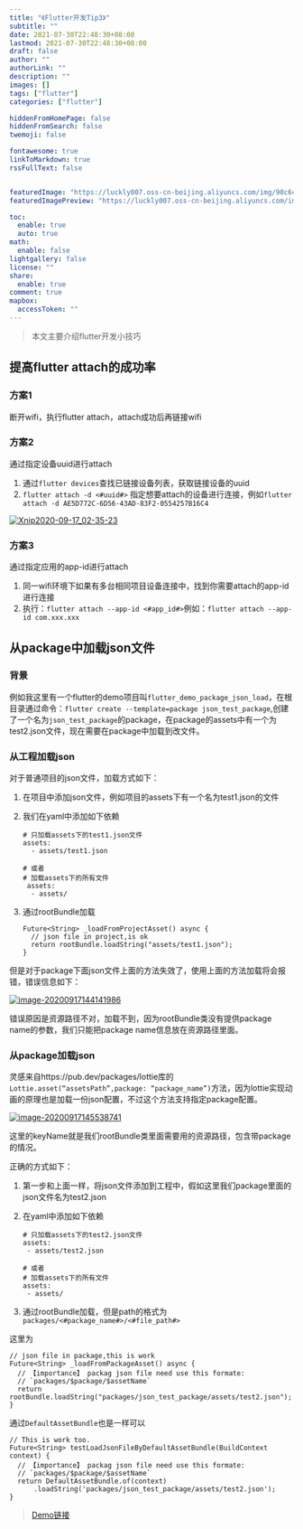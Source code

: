 ```yaml
---
title: "《Flutter开发Tip3》"
subtitle: ""
date: 2021-07-30T22:48:30+08:00
lastmod: 2021-07-30T22:48:30+08:00
draft: false
author: ""
authorLink: ""
description: ""
images: []
tags: ["flutter"]
categories: ["flutter"]

hiddenFromHomePage: false
hiddenFromSearch: false
twemoji: false

fontawesome: true
linkToMarkdown: true
rssFullText: false


featuredImage: "https://luckly007.oss-cn-beijing.aliyuncs.com/img/90c6cc12-742e-4c9f-b318-b912f163b8d0.png"
featuredImagePreview: "https://luckly007.oss-cn-beijing.aliyuncs.com/img/90c6cc12-742e-4c9f-b318-b912f163b8d0.png"

toc:
  enable: true
  auto: true
math:
  enable: false
lightgallery: false
license: ""
share:
  enable: true
comment: true
mapbox:
  accessToken: ""
---
```




> 本文主要介绍flutter开发小技巧

<!--more-->

## 提高flutter attach的成功率

### 方案1

断开wifi，执行flutter attach，attach成功后再链接wifi

### 方案2

通过指定设备uuid进行attach

1. 通过`flutter devices`查找已链接设备列表，获取链接设备的uuid
2. `flutter attach -d <#uuid#>` 指定想要attach的设备进行连接，例如`flutter attach -d AE5D772C-6D56-43AD-83F2-0554257B16C4`

[![Xnip2020-09-17_02-35-23](https://blog.wangruofeng007.com/images/flutter_tips_s2/flutter_attach.jpg)](https://blog.wangruofeng007.com/images/flutter_tips_s2/flutter_attach.jpg)

### 方案3

通过指定应用的app-id进行attach

1. 同一wifi环境下如果有多台相同项目设备连接中，找到你需要attach的app-id进行连接
2. 执行：`flutter attach --app-id <#app_id#>`例如：`flutter attach --app-id com.xxx.xxx`

## 从package中加载json文件

### 背景

例如我这里有一个flutter的demo项目叫`flutter_demo_package_json_load`，在根目录通过命令：`flutter create --template=package json_test_package`,创建了一个名为`json_test_package`的package，在package的assets中有一个为test2.json文件，现在需要在package中加载到改文件。

### 从工程加载json

对于普通项目的json文件，加载方式如下：

1. 在项目中添加json文件，例如项目的assets下有一个名为test1.json的文件

2. 我们在yaml中添加如下依赖

   ```
   # 只加载assets下的test1.json文件
   assets:
     - assets/test1.json
   
   # 或者
   # 加载assets下的所有文件
    assets:
     - assets/
   ```

3. 通过rootBundle加载

   ```
   Future<String> _loadFromProjectAsset() async {
     // json file in project,is ok
     return rootBundle.loadString("assets/test1.json");
   }
   ```

但是对于package下面json文件上面的方法失效了，使用上面的方法加载将会报错，错误信息如下：

[![image-20200917144141986](https://blog.wangruofeng007.com/images/flutter_tips_s2/flutter_tips_15.png)](https://blog.wangruofeng007.com/images/flutter_tips_s2/flutter_tips_15.png)

错误原因是资源路径不对，加载不到，因为rootBundle类没有提供package name的参数，我们只能把package name信息放在资源路径里面。

### 从package加载json

灵感来自https://pub.dev/packages/lottie库的`Lottie.asset(“assetsPath”,package: “package_name”)`方法，因为lottie实现动画的原理也是加载一份json配置，不过这个方法支持指定package配置。

[![image-20200917145538741](https://blog.wangruofeng007.com/images/flutter_tips_s2/flutter_tips_16.png)](https://blog.wangruofeng007.com/images/flutter_tips_s2/flutter_tips_16.png)

这里的keyName就是我们rootBundle类里面需要用的资源路径，包含带package的情况。

正确的方式如下：

1. 第一步和上面一样，将json文件添加到工程中，假如这里我们package里面的json文件名为test2.json

2. 在yaml中添加如下依赖

   ```
   # 只加载assets下的test2.json文件
   assets:
    - assets/test2.json
   
   # 或者
   # 加载assets下的所有文件
   assets:
    - assets/
   ```

3. 通过rootBundle加载，但是path的格式为 `packages/<#package_name#>/<#file_path#>`

这里为

```
// json file in package,this is work
Future<String> _loadFromPackageAsset() async {
  // 【importance】 packag json file need use this formate:
  // `packages/$package/$assetName`
  return rootBundle.loadString("packages/json_test_package/assets/test2.json");
}
```

通过`DefaultAssetBundle`也是一样可以

```
// This is work too.
Future<String> testLoadJsonFileByDefaultAssetBundle(BuildContext context) {
  // 【importance】 packag json file need use this formate:
  // `packages/$package/$assetName`
  return DefaultAssetBundle.of(context)
      .loadString('packages/json_test_package/assets/test2.json');
}
```

> [Demo链接](https://github.com/wangruofeng/flutter_demo_package_json_load)